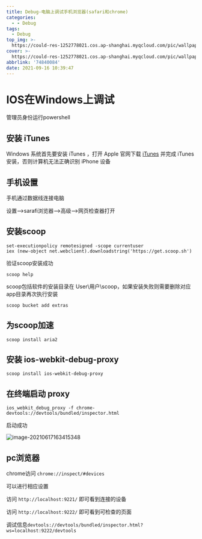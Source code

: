 ```yaml
---
title: Debug-电脑上调试手机浏览器(safari和chrome)
categories:
  - - Debug
tags:
  - Debug
top_img: >-
  https://could-res-1252778021.cos.ap-shanghai.myqcloud.com/pic/wallpaper/1618218907854.jpg
cover: >-
  https://could-res-1252778021.cos.ap-shanghai.myqcloud.com/pic/wallpaper/1618218907854.jpg
abbrlink: '74840084'
date: 2021-09-16 10:39:47
---
```




# IOS在Windows上调试

管理员身份运行powershell

## 安装 iTunes

Windows 系统首先要安装 iTunes ，打开 Apple 官网下载 [iTunes](https://www.apple.com/cn/itunes/download/) 并完成 iTunes 安装，否则计算机无法正确识别 iPhone 设备

## 手机设置

手机通过数据线连接电脑

设置-->sarafi浏览器-->高级-->网页检查器打开

## 安装scoop

```
set-executionpolicy remotesigned -scope currentuser
iex (new-object net.webclient).downloadstring('https://get.scoop.sh')
```

验证scoop安装成功

```
scoop help
```

scoop包括软件的安装目录在 User\用户\scoop，如果安装失败则需要删除对应app目录再次执行安装

```
scoop bucket add extras
```

## 为scoop加速

```
scoop install aria2
```

## 安装 ios-webkit-debug-proxy

```
scoop install ios-webkit-debug-proxy
```

## 在终端启动 proxy

```
ios_webkit_debug_proxy -f chrome-devtools://devtools/bundled/inspector.html
```

启动成功

![image-20210617163415348](https://could-res-1252778021.file.myqcloud.com/img/image-20210617163415348.png)

## pc浏览器

chrome访问 `chrome://inspect/#devices`

可以进行相应设置

访问 `http://localhost:9221/` 即可看到连接的设备

访问 `http://localhost:9222/` 即可看到可检查的页面

调试信息`devtools://devtools/bundled/inspector.html?ws=localhost:9222/devtools`

